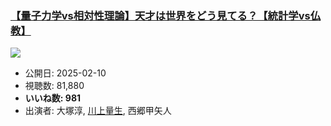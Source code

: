 ### [【量子力学vs相対性理論】天才は世界をどう見てる？【統計学vs仏教】](https://www.youtube.com/watch?v=gUFo_s-MRaA)
[![](https://img.youtube.com/vi/gUFo_s-MRaA/sddefault.jpg)](https://www.youtube.com/watch?v=gUFo_s-MRaA)
-   公開日: 2025-02-10
-   視聴数: 81,880
-   **いいね数: 981**
-   出演者: 大塚淳, [川上量生](/rehacq_fan/people/川上量生 "wikilink"), 西郷甲矢人

